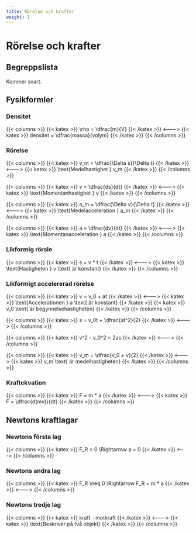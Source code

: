 ```yaml
---
title: Rörelse och krafter
weight: 1
---
```


# Rörelse och krafter

## Begreppslista

Kommer snart.

## Fysikformler

### Densitet

{{< columns >}}
{{< katex >}}
\rho = \dfrac{m}{V}
{{< /katex >}}
<--->
{{< katex >}}
densitet = \dfrac{massa}{volym}
{{< /katex >}}
{{< /columns >}}

### Rörelse

{{< columns >}}
{{< katex >}}
v_m = \dfrac{\Delta s}{\Delta t}
{{< /katex >}}
<--->
{{< katex >}}
\text{Medelhastighet } v_m
{{< /katex >}}
{{< /columns >}}

{{< columns >}}
{{< katex >}}
v = \dfrac{ds}{dt}
{{< /katex >}}
<--->
{{< katex >}}
\text{Momentanhastighet } v
{{< /katex >}}
{{< /columns >}}

{{< columns >}}
{{< katex >}}
a_m = \dfrac{\Delta v}{\Delta t}
{{< /katex >}}
<--->
{{< katex >}}
\text{Medelacceleration } a_m
{{< /katex >}}
{{< /columns >}}

{{< columns >}}
{{< katex >}}
a = \dfrac{dv}{dt}
{{< /katex >}}
<--->
{{< katex >}}
\text{Momentanacceleration } a
{{< /katex >}}
{{< /columns >}}

### Likformig rörsle

{{< columns >}}
{{< katex >}}
s = v * t
{{< /katex >}}
<--->
{{< katex >}}
\text{Hastigheten } v \text{ är konstant}
{{< /katex >}}
{{< /columns >}}

### Likformigt accelererad rörelse

{{< columns >}}
{{< katex >}}
v = v_0 + at
{{< /katex >}}
<--->
{{< katex >}}
\text{Accelerationen } a \text{ är konstant}
{{< /katex >}}
{{< katex >}}
v_0 \text{ är begynnelsehastigheten}
{{< /katex >}}
{{< /columns >}}

{{< columns >}}
{{< katex >}}
s = v_0t + \dfrac{at^2}{2}
{{< /katex >}}
<--->
{{< /columns >}}

{{< columns >}}
{{< katex >}}
v^2 - v_0^2 = 2as
{{< /katex >}}
<--->
{{< /columns >}}

{{< columns >}}
{{< katex >}}
v_m = \dfrac{v_0 + v}{2}
{{< /katex >}}
<--->
{{< katex >}}
v_m \text{ är medelhastigheten}
{{< /katex >}}
{{< /columns >}}

### Kraftekvation

{{< columns >}}
{{< katex >}}
F = m * a
{{< /katex >}}
<--->
{{< katex >}}
F = \dfrac{d(mv)}{dt}
{{< /katex >}}
{{< /columns >}}

## Newtons kraftlagar

### Newtons första lag

{{< columns >}}
{{< katex >}}
F_R = 0 \Rightarrow a = 0
{{< /katex >}}
<--->
{{< /columns >}}

### Newtons andra lag

{{< columns >}}
{{< katex >}}
F_R \neq 0 \Rightarrow F_R = m * a
{{< /katex >}}
<--->
{{< /columns >}}

### Newtons tredje lag

{{< columns >}}
{{< katex >}}
kraft - motkraft
{{< /katex >}}
<--->
{{< katex >}}
\text{Beskriver på två objekt}
{{< /katex >}}
{{< /columns >}}
